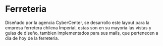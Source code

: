 # Ferreteria

Diseñado por la agencia CyberCenter, se desarrollo este layout para la empresa ferretera chilena Imperial, estas son en su mayoria las vistas y guias de diseño, tambien implementados para sus mails, que pertenecen a dia de hoy de la ferreteria.
